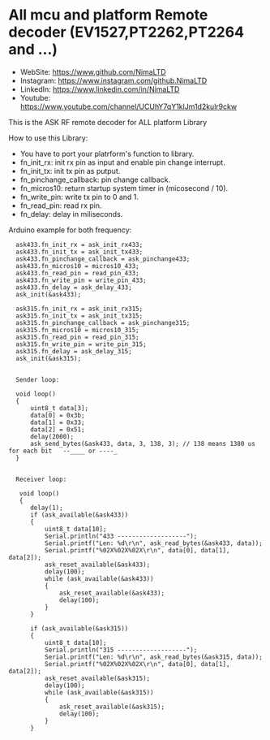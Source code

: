 # All mcu and platform Remote decoder (EV1527,PT2262,PT2264 and ...)

 *	WebSite:    https://www.github.com/NimaLTD
 *	Instagram:  https://www.instagram.com/github.NimaLTD
 *	LinkedIn:   https://www.linkedin.com/in/NimaLTD
 *	Youtube:    https://www.youtube.com/channel/UCUhY7qY1klJm1d2kulr9ckw

This is the ASK RF remote decoder for ALL platform Library  

How to use this Library:
* You have to port your platrform's function to library.
* fn_init_rx: init rx pin as input and enable pin change interrupt.
* fn_init_tx: init tx pin as putput.
* fn_pinchange_callback: pin change callback.
* fn_micros10: return startup system timer in (micosecond / 10).
* fn_write_pin: write tx pin to 0 and 1.
* fn_read_pin: read rx pin.
* fn_delay: delay in miliseconds.

Arduino example for both frequency:
```
  ask433.fn_init_rx = ask_init_rx433;
  ask433.fn_init_tx = ask_init_tx433;
  ask433.fn_pinchange_callback = ask_pinchange433;
  ask433.fn_micros10 = micros10_433;
  ask433.fn_read_pin = read_pin_433;
  ask433.fn_write_pin = write_pin_433;
  ask433.fn_delay = ask_delay_433;  
  ask_init(&ask433);

  ask315.fn_init_rx = ask_init_rx315;
  ask315.fn_init_tx = ask_init_tx315;
  ask315.fn_pinchange_callback = ask_pinchange315;
  ask315.fn_micros10 = micros10_315;
  ask315.fn_read_pin = read_pin_315;
  ask315.fn_write_pin = write_pin_315;
  ask315.fn_delay = ask_delay_315;      
  ask_init(&ask315);
 
  
  Sender loop:
  
  void loop()
  {
      uint8_t data[3];
      data[0] = 0x3b;
      data[1] = 0x33;
      data[2] = 0x51;
      delay(2000);   
      ask_send_bytes(&ask433, data, 3, 138, 3); // 138 means 1380 us for each bit   --____ or ----_
  }


  Receiver loop:
   
   void loop()
   {
      delay(1);
      if (ask_available(&ask433))
      {
          uint8_t data[10];
          Serial.println("433 -------------------");
          Serial.printf("Len: %d\r\n", ask_read_bytes(&ask433, data));
          Serial.printf("%02X%02X%02X\r\n", data[0], data[1], data[2]);
          ask_reset_available(&ask433);
          delay(100);
          while (ask_available(&ask433))
          {
              ask_reset_available(&ask433);
              delay(100);
          }
      }
      
      if (ask_available(&ask315))
      {
          uint8_t data[10];
          Serial.println("315 -------------------");
          Serial.printf("Len: %d\r\n", ask_read_bytes(&ask315, data));
          Serial.printf("%02X%02X%02X\r\n", data[0], data[1], data[2]);
          ask_reset_available(&ask315);
          delay(100);
          while (ask_available(&ask315))
          {
              ask_reset_available(&ask315);
              delay(100);
          }
      }
      
      
```
